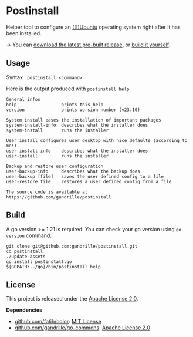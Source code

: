 # Postinstall

Helper tool to configure an [(X)Ubuntu](https://xubuntu.org/) operating system right after it has been installed.

→ You can [download the latest pre-built release](https://github.com/gandrille/postinstall/releases/latest), or [build it yourself](#build).


## Usage

Syntax : `postinstall <command>`

Here is the output produced with `postinstall help` 

```
General infos
help                 prints this help
version              prints version number (v23.10)

System install eases the installation of important packages
system-install-info  describes what the installer does
system-install       runs the installer

User install configures user desktop with nice defaults (according to me!)
user-install-info    describes what the installer does
user-install         runs the installer

Backup and restore user configuration
user-backup-info     describes what the backup does
user-backup [file]   saves the user defined config to a file
user-restore file    restores a user defined config from a file

The source code is available at https://github.com/gandrille/postinstall
```


## Build

A go version >= 1.21 is required. You can check your go version using `go version` command.

```
git clone git@github.com:gandrille/postinstall.git
cd postinstall
./update-assets
go install postinstall.go
${GOPATH:-~/go}/bin/postinstall help
```

## License

This project is released under the
[Apache License 2.0](https://www.apache.org/licenses/LICENSE-2.0.html).


**Dependencies**
* [github.com/fatih/color](https://github.com/fatih/color/): [MIT License](https://github.com/fatih/color/blob/master/LICENSE.md)
* [github.com/gandrille/go-commons](https://github.com/gandrille/go-commons): [Apache License 2.0](https://github.com/gandrille/go-commons/blob/master/LICENSE.txt)
